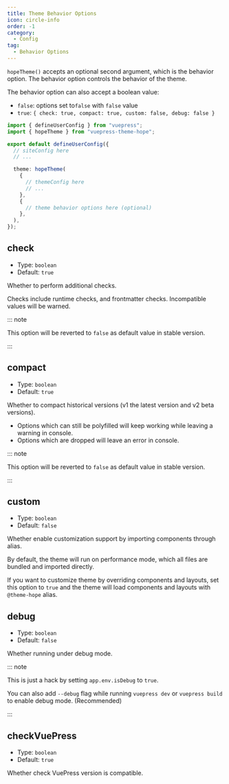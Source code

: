 ```yaml
---
title: Theme Behavior Options
icon: circle-info
order: -1
category:
  - Config
tag:
  - Behavior Options
---
```


`hopeTheme()` accepts an optional second argument, which is the behavior option. The behavior option controls the behavior of the theme.

The behavior option can also accept a boolean value:

- `false`: options set to`false` with `false` value
- `true`: `{ check: true, compact: true, custom: false, debug: false }`

<!-- more -->

```ts twoslash title=".vuepress/config.ts"
import { defineUserConfig } from "vuepress";
import { hopeTheme } from "vuepress-theme-hope";

export default defineUserConfig({
  // siteConfig here
  // ...

  theme: hopeTheme(
    {
      // themeConfig here
      // ...
    },
    {
      // theme behavior options here (optional)
    },
  ),
});
```

## check

- Type: `boolean`
- Default: `true`

Whether to perform additional checks.

Checks include runtime checks, and frontmatter checks. Incompatible values will be warned.

::: note

This option will be reverted to `false` as default value in stable version.

:::

## compact

- Type: `boolean`
- Default: `true`

Whether to compact historical versions (v1 the latest version and v2 beta versions).

- Options which can still be polyfilled will keep working while leaving a warning in console.
- Options which are dropped will leave an error in console.

::: note

This option will be reverted to `false` as default value in stable version.

:::

## custom

- Type: `boolean`
- Default: `false`

Whether enable customization support by importing components through alias.

By default, the theme will run on performance mode, which all files are bundled and imported directly.

If you want to customize theme by overriding components and layouts, set this option to `true` and the theme will load components and layouts with `@theme-hope` alias.

## debug

- Type: `boolean`
- Default: `false`

Whether running under debug mode.

::: note

This is just a hack by setting `app.env.isDebug` to `true`.

You can also add `--debug` flag while running `vuepress dev` or `vuepress build` to enable debug mode. (Recommended)

:::

## checkVuePress

- Type: `boolean`
- Default: `true`

Whether check VuePress version is compatible.
